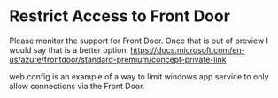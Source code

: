 # Restrict Access to Front Door

Please monitor the support for Front Door. Once that is out of preview I would say that is a better option.
https://docs.microsoft.com/en-us/azure/frontdoor/standard-premium/concept-private-link

web.config is an example of a way to limit windows app service to only allow connections via the Front Door. 
